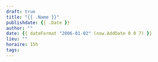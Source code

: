 ```yaml
---
draft: true
title: "{{ .Name }}"
publishdate: {{ .Date }}
author: ""
date: {{ dateFormat "2006-01-02" (now.AddDate 0 0 7) }}
lieu: ""
horaire: 15h
tags:
---
```

